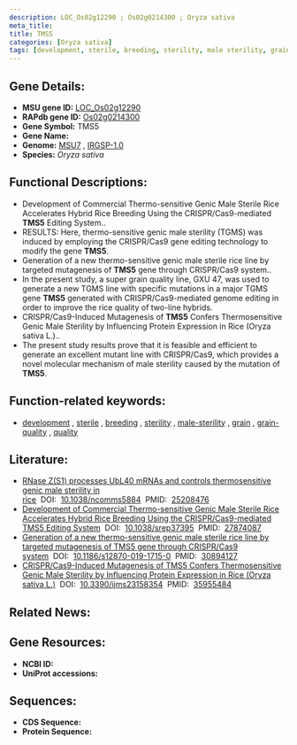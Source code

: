 ```yaml
---
description: LOC_Os02g12290 ; Os02g0214300 ; Oryza sativa
meta_title:
title: TMS5
categories: [Oryza sativa]
tags: [development, sterile, breeding, sterility, male sterility, grain, grain quality, quality]
---
```


## Gene Details:
- **MSU gene ID:** [LOC_Os02g12290](http://rice.uga.edu/cgi-bin/ORF_infopage.cgi?orf=LOC_Os02g12290)  
- **RAPdb gene ID:** [Os02g0214300](https://rapdb.dna.affrc.go.jp/locus/?name=Os02g0214300)  
- **Gene Symbol:** TMS5
- **Gene Name:**
- **Genome:**  [MSU7](http://rice.uga.edu/)&nbsp;,&nbsp;[IRGSP-1.0](https://rapdb.dna.affrc.go.jp/download/irgsp1.html)
- **Species:** *Oryza sativa*

## Functional Descriptions:
   - Development of Commercial Thermo-sensitive Genic Male Sterile Rice Accelerates Hybrid Rice Breeding Using the CRISPR/Cas9-mediated **TMS5** Editing System..
   - RESULTS: Here, thermo-sensitive genic male sterility (TGMS) was induced by employing the CRISPR/Cas9 gene editing technology to modify the gene **TMS5**.
   - Generation of a new thermo-sensitive genic male sterile rice line by targeted mutagenesis of **TMS5** gene through CRISPR/Cas9 system..
   - In the present study, a super grain quality line, GXU 47, was used to generate a new TGMS line with specific mutations in a major TGMS gene **TMS5** generated with CRISPR/Cas9-mediated genome editing in order to improve the rice quality of two-line hybrids.
   - CRISPR/Cas9-Induced Mutagenesis of **TMS5** Confers Thermosensitive Genic Male Sterility by Influencing Protein Expression in Rice (Oryza sativa L.)..
   - The present study results prove that it is feasible and efficient to generate an excellent mutant line with CRISPR/Cas9, which provides a novel molecular mechanism of male sterility caused by the mutation of **TMS5**.

## Function-related keywords:
   - [development](/tags/development/)&nbsp;,&nbsp;[sterile](/tags/sterile/)&nbsp;,&nbsp;[breeding](/tags/breeding/)&nbsp;,&nbsp;[sterility](/tags/sterility/)&nbsp;,&nbsp;[male-sterility](/tags/male-sterility/)&nbsp;,&nbsp;[grain](/tags/grain/)&nbsp;,&nbsp;[grain-quality](/tags/grain-quality/)&nbsp;,&nbsp;[quality](/tags/quality/)

## Literature:
   - [RNase Z(S1) processes UbL40 mRNAs and controls thermosensitive genic male sterility in rice](https://www.doi.org/10.1038/ncomms5884)&nbsp;&nbsp;DOI:&nbsp;&nbsp;[10.1038/ncomms5884](https://www.doi.org/10.1038/ncomms5884)&nbsp;&nbsp;PMID:&nbsp;&nbsp;[25208476](https://pubmed.ncbi.nlm.nih.gov/25208476/)
   - [Development of Commercial Thermo-sensitive Genic Male Sterile Rice Accelerates Hybrid Rice Breeding Using the CRISPR/Cas9-mediated TMS5 Editing System](https://www.doi.org/10.1038/srep37395)&nbsp;&nbsp;DOI:&nbsp;&nbsp;[10.1038/srep37395](https://www.doi.org/10.1038/srep37395)&nbsp;&nbsp;PMID:&nbsp;&nbsp;[27874087](https://pubmed.ncbi.nlm.nih.gov/27874087/)
   - [Generation of a new thermo-sensitive genic male sterile rice line by targeted mutagenesis of TMS5 gene through CRISPR/Cas9 system](https://www.doi.org/10.1186/s12870-019-1715-0)&nbsp;&nbsp;DOI:&nbsp;&nbsp;[10.1186/s12870-019-1715-0](https://www.doi.org/10.1186/s12870-019-1715-0)&nbsp;&nbsp;PMID:&nbsp;&nbsp;[30894127](https://pubmed.ncbi.nlm.nih.gov/30894127/)
   - [CRISPR/Cas9-Induced Mutagenesis of TMS5 Confers Thermosensitive Genic Male Sterility by Influencing Protein Expression in Rice (Oryza sativa L.)](https://www.doi.org/10.3390/ijms23158354)&nbsp;&nbsp;DOI:&nbsp;&nbsp;[10.3390/ijms23158354](https://www.doi.org/10.3390/ijms23158354)&nbsp;&nbsp;PMID:&nbsp;&nbsp;[35955484](https://pubmed.ncbi.nlm.nih.gov/35955484/)

## Related News:

## Gene Resources:
- **NCBI ID:**  []()
- **UniProt accessions:** [](https://www.uniprot.org/uniprotkb//entry)

## Sequences:
- **CDS Sequence:**
- **Protein Sequence:**
